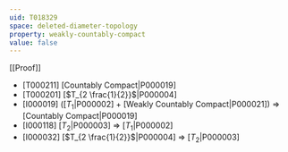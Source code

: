 ```yaml
---
uid: T018329
space: deleted-diameter-topology
property: weakly-countably-compact
value: false
---
```

[[Proof]]

* [T000211] [Countably Compact|P000019]
* [T000201] [$T_{2 \frac{1}{2}}$|P000004]
* [I000019] ([$T_1$|P000002] + [Weakly Countably Compact|P000021]) => [Countably Compact|P000019]
* [I000118] [$T_2$|P000003] => [$T_1$|P000002]
* [I000032] [$T_{2 \frac{1}{2}}$|P000004] => [$T_2$|P000003]

